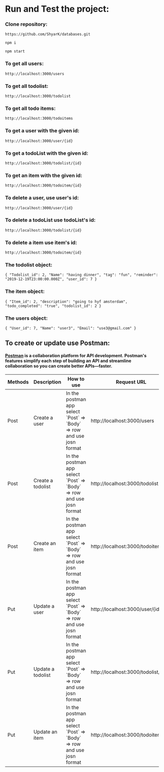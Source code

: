 <h1>Run and Test the project:</h1>

<h3> Clone repository:</h3>

`https://github.com/ShyarK/databases.git`

`npm i`

`npm start`

<h3> To get all users:</h3>

`http://localhost:3000/users`

<h3> To get all todolist:</h3>

`http://localhost:3000/todolist`

<h3> To get all todo items:</h3>

`http://localhost:3000/todoitems`

<h3> To get a user with the given id:</h3>

`http://localhost:3000/user/{id}`

<h3> To get a todoList with the given id:</h3>

`http://localhost:3000/todolist/{id}`

<h3> To get an item with the given id:</h3>

`http://localhost:3000/todoitem/{id}`

<h3>To delete a user, use user's id:</h3>

`http://localhost:3000/user/{id}`

<h3>To delete a todoList use todoList's id:</h3>

`http://localhost:3000/todolist/{id}`

<h3> To delete a item use item's id:</h3>

`http://localhost:3000/todoitem/{id}`

<h3> The todolist object:</h3>

`{ "Todolist_id": 2, "Name": "having dinner", "tag": "fun", "reminder": "2019-12-19T23:00:00.000Z", "user_id": 7 }`
  

  <h3> The item object:</h3> 
  
  ``{
       "Item_id": 2,
       "description": "going to hyf amsterdam",
       "todo_completed": "true",
       "todolist_id": 2
  }``
   
 <h3>The users object:</h3>
 
 ``{
        "User_id": 7,
        "Name": "user3",
        "Email": "use3@gmail.com"
 }``
 
 
 
 <h2>To create or update use Postman:</h2>
 <h4><a href="https://www.getpostman.com/">Postman</a> is a collaboration platform for API development. Postman's features simplify each step of building an API and streamline collaboration so you can create better APIs—faster.</h4>

 <table>
  <thead>
    <tr>
      <th>Methods</th>
      <th>Description</th>
      <th>How to use</th>
      <th>Request URL</th>
      <th> Request body </th>
    </tr>
  </thead>
  <tbody>
    <tr>
      <td>Post</td>
      <td>Create a user</td>
      <td>In the postman app select `Post` => `Body` => row and use josn format </td>
      <td>http://localhost:3000/users</td>
      <td>
      {<br>
        "Name": "user",
        "Email": "use@email.com"
      }
      </td>
    </tr>
     <tr>
      <td>Post</td>
      <td>Create a todolist</td>
      <td>In the postman app select `Post` => `Body` => row and use josn format</td>
      <td>http://localhost:3000/todolist</td>
      <td>
      {<br>
        "Name": "{name of the list}",<br>
        "tag": "{type}",
        "reminder": "YY-MM-DD",<br>
        "User_id": {id}
      }
      </td>
    </tr>
     <tr>
      <td>Post</td>
      <td>Create an item</td>
      <td>In the postman app select `Post` => `Body` => row and use josn format </td>
      <td>http://localhost:3000/todoitems</td>
      <td>
      {<br>
       "Description": "{Descripe your todo}",<br>
        "Todo_completed": "false",
        "Todolist_id": 5
      }
      </td>
    </tr>
    <tr>
      <td>Put</td>
      <td>Update a user</td>
      <td>In the postman app select `Post` => `Body` => row and use josn format</td>
      <td>http://localhost:3000/user/{id}</td>
      <td>
      {<br>
        "Name": {You can change the name},<br>
        "Email": {You can change the email}
      }
      </td>
    </tr>
    <tr>
      <td>Put</td>
      <td>Update a todolist</td>
      <td>In the postman app select `Post` => `Body` => row and use josn format</td>
      <td>http://localhost:3000/todolist/{id}</td>
      <td>
      {<br>
      {
      "Name": {change the name},<br>
      "tag": {change the tag},
      "reminder": {change the date}
      }
      </td>
    </tr>
        <tr>
      <td>Put</td>
      <td>Update an item</td>
      <td>In the postman app select `Post` => `Body` => row and use josn format</td>
      <td>http://localhost:3000/todoitem/{id}</td>
      <td>
      {<br>
      {
      "description": {change the description},<br>
      "todo_completed": {change to true or false}
      }
      </td>
    </tr>
  </tbody>
</table>

